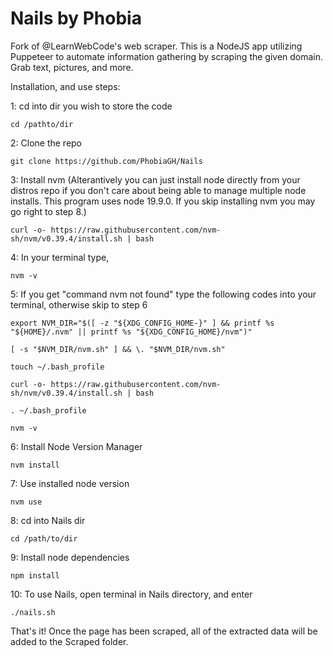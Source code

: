# Nails by Phobia
Fork of @LearnWebCode's web scraper. This is a NodeJS app utilizing Puppeteer to automate information gathering by scraping the given domain. Grab text, pictures, and more.

Installation, and use steps:

1: cd into dir you wish to store the code

    cd /pathto/dir

2: Clone the repo

    git clone https://github.com/PhobiaGH/Nails

3: Install nvm (Alterantively you can just install node directly from your distros repo if you don't care about being able to manage multiple node installs. This program uses node 19.9.0. If you skip installing nvm you may go right to step 8.)

    curl -o- https://raw.githubusercontent.com/nvm-sh/nvm/v0.39.4/install.sh | bash

4: In your terminal type,

    nvm -v

5: If you get "command nvm not found" type the following codes into your terminal, otherwise skip to step 6

    export NVM_DIR="$([ -z "${XDG_CONFIG_HOME-}" ] && printf %s "${HOME}/.nvm" || printf %s "${XDG_CONFIG_HOME}/nvm")"
    
    [ -s "$NVM_DIR/nvm.sh" ] && \. "$NVM_DIR/nvm.sh"
    
    touch ~/.bash_profile
    
    curl -o- https://raw.githubusercontent.com/nvm-sh/nvm/v0.39.4/install.sh | bash
    
    . ~/.bash_profile

    nvm -v

6: Install Node Version Manager
    
    nvm install

7: Use installed node version
    
    nvm use

8: cd into Nails dir

    cd /path/to/dir

9: Install node dependencies
    
    npm install

10: To use Nails, open terminal in Nails directory, and enter
    
    ./nails.sh

That's it! Once the page has been scraped, all of the extracted data will be added to the Scraped folder.
